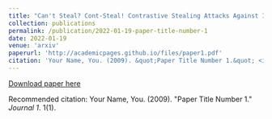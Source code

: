 ```yaml
---
title: "Can't Steal? Cont-Steal! Contrastive Stealing Attacks Against Image Encoders"
collection: publications
permalink: /publication/2022-01-19-paper-title-number-1
date: 2022-01-19
venue: 'arxiv'
paperurl: 'http://academicpages.github.io/files/paper1.pdf'
citation: 'Your Name, You. (2009). &quot;Paper Title Number 1.&quot; <i>Journal 1</i>. 1(1).'
---
```

[Download paper here](http://academicpages.github.io/files/paper1.pdf)

Recommended citation: Your Name, You. (2009). "Paper Title Number 1." <i>Journal 1</i>. 1(1).